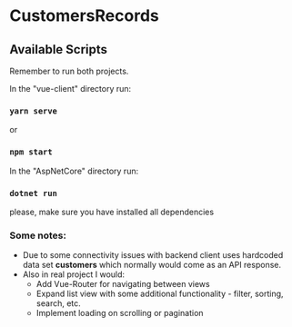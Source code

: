 # CustomersRecords

## Available Scripts

Remember to run both projects.

In the "vue-client" directory run:

### `yarn serve`

or

### `npm start`

In the "AspNetCore" directory run:

### `dotnet run`

please, make sure you have installed all dependencies

### Some notes:

- Due to some connectivity issues with backend client uses hardcoded data set **customers** which normally would come as an API response.
- Also in real project I would:
  - Add Vue-Router for navigating between views
  - Expand list view with some additional functionality - filter, sorting, search, etc.
  - Implement loading on scrolling or pagination
